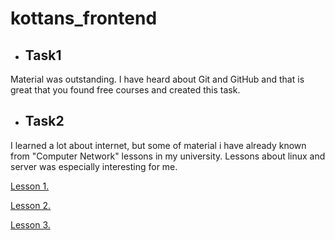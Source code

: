 # kottans_frontend
- ## Task1
Material was outstanding. I have heard about Git and GitHub and that is great that you found free courses and created this task.
- ## Task2
I learned a lot about internet, but some of material i have already known from "Computer Network" lessons in my university.
Lessons about linux and server was especially interesting for me.

[Lesson 1.](https://github.com/Nick9707/kottans_frontend/blob/master/Task_1/Screenshot%20from%202017-11-15%2000-56-34.png?raw=true)

[Lesson 2.](https://github.com/Nick9707/kottans_frontend/blob/master/Task_1/exersise2.png?raw=true)

[Lesson 3.](https://github.com/Nick9707/kottans_frontend/blob/master/Task_1/Screenshot%20from%202017-12-25%2020-09-45.png?raw=true)
